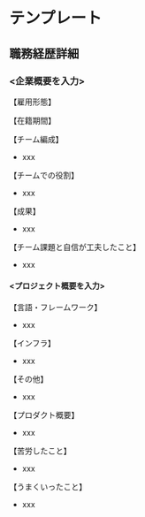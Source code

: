 # テンプレート

## 職務経歴詳細

### <企業概要を入力>

【雇用形態】

【在籍期間】

【チーム編成】

- xxx

【チームでの役割】

- xxx

【成果】

- xxx

【チーム課題と自信が工夫したこと】

- xxx

#### <プロジェクト概要を入力>

【言語・フレームワーク】

- xxx

【インフラ】

- xxx

【その他】

- xxx

【プロダクト概要】

- xxx

【苦労したこと】

- xxx

【うまくいったこと】

- xxx
